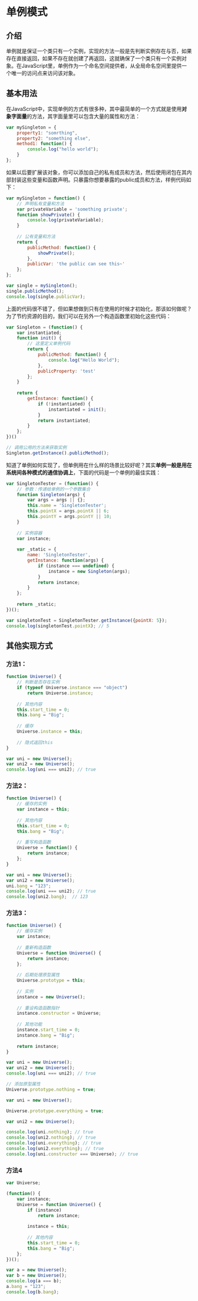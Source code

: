 # 单例模式

## 介绍

单例就是保证一个类只有一个实例，实现的方法一般是先判断实例存在与否，如果存在直接返回，如果不存在就创建了再返回，这就确保了一个类只有一个实例对象。在JavaScript里，单例作为一个命名空间提供者，从全局命名空间里提供一个唯一的访问点来访问该对象。

## 基本用法

在JavaScript中，实现单例的方式有很多种，其中最简单的一个方式就是使用**对象字面量**的方法，其字面量里可以包含大量的属性和方法：

```javascript
var mySingleton = {
    property1: "somrthing",
    property2: "something else",
    method1: function() {
		console.log("hello world");
    }
};
```

如果以后要扩展该对象，你可以添加自己的私有成员和方法，然后使用闭包在其内部封装这些变量和函数声明。只暴露你想要暴露的public成员和方法，样例代码如下：

```javascript
var mySingleton = function() {
    // 声明私有变量和方法
    var privateVariable = 'something private';
    function showPrivate() {
        console.log(privateVariable);
    }
	
	// 公有变量和方法
    return {
        publicMethod: function() {
            showPrivate();
        },
        publicVar: 'the public can see this~'
    };
};

var single = mySingleton();
single.publicMethod();
console.log(single.publicVar);
```

上面的代码很不错了，但如果想做到只有在使用的时候才初始化，那该如何做呢？为了节约资源的目的，我们可以在另外一个构造函数里初始化这些代码：

```javascript
var Singleton = (function() {
    var instantiated;
    function init() {
		// 这里定义单例代码
        return {
            publicMethod: function() {
				console.log("Hello World");
            },
            publicProperty: 'test'
        };
    }
    
    return {
		getInstance: function() {
            if (!instantiated) {
                instantiated = init();
            }
            return instantiated;
        }
    };
})()

// 调用公用的方法来获取实例
Singleton.getInstance().publicMethod();
```

知道了单例如何实现了，但单例用在什么样的场景比较好呢？其实**单例一般是用在系统间各种模式的通信协调上**，下面的代码是一个单例的最佳实践：

```javascript
var SingletonTester = (function() {
    // 参数：传递给单例的一个参数集合
    function Singleton(args) {
        var args = args || {};
        this.name = 'SingletonTester';
        this.pointX = args.pointX || 6;
        this.pointY = args.pointY || 10;
    }
    
    // 实例容器
    var instance;
    
    var _static = {
        name: 'SingletonTester',
        getInstance: function(args) {
            if (instance === undefined) {
                instance = new Singleton(args);
            }
            return instance;
        }
    };
    
    return _static;
})();

var singletonTest = SingletonTester.getInstance({pointX: 5});
console.log(singletonTest.pointX); // 5
```

## 其他实现方式

### 方法1：

```javascript
function Universe() {
    // 判断是否存在实例
    if (typeof Universe.instance === "object")
        return Universe.instance;
    
    // 其他内容
    this.start_time = 0;
    this.bang = "Big";
    
    // 缓存
    Universe.instance = this;
    
    // 隐式返回this
}

var uni = new Universe();
var uni2 = new Universe();
console.log(uni === uni2); // true
```

### 方法2：

```javascript
function Universe() {
    // 缓存的实例
    var instance = this;
    
    // 其他内容
    this.start_time = 0;
    this.bang = "Big";
    
    // 重写构造函数
    Universe = function() {
        return instance;
    };
}

var uni = new Universe();
var uni2 = new Universe();
uni.bang = "123";
console.log(uni === uni2); // true
console.log(uni2.bang);  // 123
```

### 方法3：

```javascript
function Universe() {
	// 缓存实例
    var instance;
    
    // 重新构造函数
    Universe = function Universe() {
        return instance;
    };
    
    // 后期处理原型属性
    Universe.prototype = this;
    
    // 实例
    instance = new Universe();
    
    // 重设构造函数指针
    instance.constructor = Universe;
    
    // 其他功能
    instance.start_time = 0;
    instance.bang = "Big";
    
    return instance;
}

var uni = new Universe();
var uni2 = new Universe();
console.log(uni === uni2); // true

// 添加原型属性
Universe.prototype.nothing = true;

var uni = new Universe();

Universe.prototype.everything = true;

var uni2 = new Universe();

console.log(uni.nothing); // true
console.log(uni2.nothing); // true
console.log(uni.everything); // true
console.log(uni2.everything); // true
console.log(uni.constructor === Universe); // true
```

### 方法4

```javascript
var Universe;

(function() {
    var instance;
    Universe = function Universe() {
        if (instance)
            return instance;
        
        instance = this;
        
        // 其他内容
        this.start_time = 0;
        this.bang = "Big";
    };
})();

var a = new Universe();
var b = new Universe();
console.log(a === b);
a.bang = "123";
console.log(b.bang);
```

